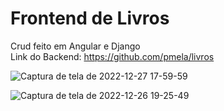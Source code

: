 # Frontend de Livros

Crud feito em Angular e Django
<br>
Link do Backend:
https://github.com/pmela/livros

![Captura de tela de 2022-12-27 17-59-59](https://user-images.githubusercontent.com/49800823/209721903-2af4a02a-f1a3-40f3-84a7-c1ca9255ac98.png)

![Captura de tela de 2022-12-26 19-25-49](https://user-images.githubusercontent.com/49800823/209721687-72193821-f442-4e74-be30-2bbb53a51343.png)
